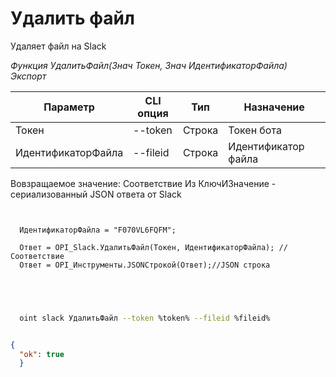 ﻿---
sidebar_position: 4
---

# Удалить файл
 Удаляет файл на Slack


*Функция УдалитьФайл(Знач Токен, Знач ИдентификаторФайла) Экспорт*

  | Параметр | CLI опция | Тип | Назначение |
  |-|-|-|-|
  | Токен | --token | Строка | Токен бота |
  | ИдентификаторФайла | --fileid | Строка | Идентификатор файла |

  
  Вовзращаемое значение:   Соответствие Из КлючИЗначение - сериализованный JSON ответа от Slack

```bsl title="Пример кода"
	
  
  ИдентификаторФайла = "F070VL6FQFM";
  
  Ответ = OPI_Slack.УдалитьФайл(Токен, ИдентификаторФайла); //Соответствие
  Ответ = OPI_Инструменты.JSONСтрокой(Ответ);//JSON строка
  

	
```

```sh title="Пример команд CLI"
    
  oint slack УдалитьФайл --token %token% --fileid %fileid%

```


```json title="Результат"

{
  "ok": true
  }

```
